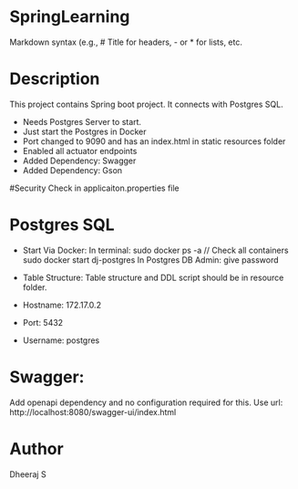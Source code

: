 # SpringLearning
Markdown syntax (e.g., # Title for headers, - or * for lists, etc.

# Description
This project contains Spring boot project.
It connects with Postgres SQL.
 * Needs Postgres Server to start.
 * Just start the Postgres in Docker
 * Port changed to 9090 and has an index.html in static resources folder
 * Enabled all actuator endpoints
 * Added Dependency: Swagger
 * Added Dependency: Gson

#Security
Check in applicaiton.properties file

# Postgres SQL
* Start Via Docker: 
In terminal: sudo docker ps -a // Check all containers
sudo docker start dj-postgres
In Postgres DB Admin: give password

* Table Structure:
Table structure and DDL script should be in resource folder.
* Hostname: 172.17.0.2
* Port: 5432
* Username: postgres

# Swagger:
Add openapi dependency and no configuration required for this. 
Use url: http://localhost:8080/swagger-ui/index.html


# Author
Dheeraj S